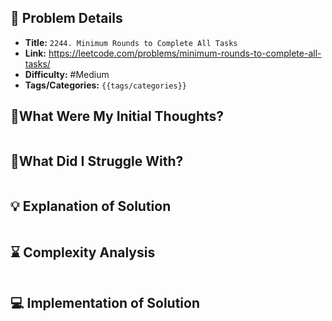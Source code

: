 ## 📝 Problem Details

- **Title:** `2244. Minimum Rounds to Complete All Tasks`
- **Link:** https://leetcode.com/problems/minimum-rounds-to-complete-all-tasks/
- **Difficulty:** #Medium 
- **Tags/Categories:** `{{tags/categories}}`

## 💭What Were My Initial Thoughts?

```

```

## 🤔What Did I Struggle With?

```

```

## 💡 Explanation of Solution

```

```

## ⌛ Complexity Analysis

```

```

## 💻 Implementation of Solution

```cpp

```